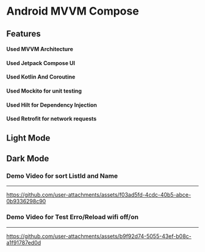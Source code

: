 # Android MVVM Compose 

## Features
#### Used MVVM Architecture
#### Used Jetpack Compose UI
#### Used Kotlin And Coroutine
#### Used Mockito for unit testing 
#### Used Hilt for Dependency Injection
#### Used Retrofit for network requests

## Light Mode

## Dark Mode

### Demo Video for sort ListId and Name
-----------------------------------------
https://github.com/user-attachments/assets/f03ad5fd-4cdc-40b5-abce-0b9336298c90

### Demo Video for Test Erro/Reload wifi off/on
-------------------------------------------------
https://github.com/user-attachments/assets/b9f92d74-5055-43ef-b08c-a1f91787ed0d

